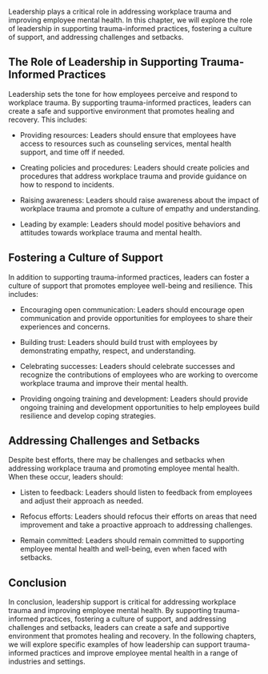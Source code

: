 
Leadership plays a critical role in addressing workplace trauma and improving employee mental health. In this chapter, we will explore the role of leadership in supporting trauma-informed practices, fostering a culture of support, and addressing challenges and setbacks.

The Role of Leadership in Supporting Trauma-Informed Practices
--------------------------------------------------------------

Leadership sets the tone for how employees perceive and respond to workplace trauma. By supporting trauma-informed practices, leaders can create a safe and supportive environment that promotes healing and recovery. This includes:

* Providing resources: Leaders should ensure that employees have access to resources such as counseling services, mental health support, and time off if needed.

* Creating policies and procedures: Leaders should create policies and procedures that address workplace trauma and provide guidance on how to respond to incidents.

* Raising awareness: Leaders should raise awareness about the impact of workplace trauma and promote a culture of empathy and understanding.

* Leading by example: Leaders should model positive behaviors and attitudes towards workplace trauma and mental health.

Fostering a Culture of Support
------------------------------

In addition to supporting trauma-informed practices, leaders can foster a culture of support that promotes employee well-being and resilience. This includes:

* Encouraging open communication: Leaders should encourage open communication and provide opportunities for employees to share their experiences and concerns.

* Building trust: Leaders should build trust with employees by demonstrating empathy, respect, and understanding.

* Celebrating successes: Leaders should celebrate successes and recognize the contributions of employees who are working to overcome workplace trauma and improve their mental health.

* Providing ongoing training and development: Leaders should provide ongoing training and development opportunities to help employees build resilience and develop coping strategies.

Addressing Challenges and Setbacks
----------------------------------

Despite best efforts, there may be challenges and setbacks when addressing workplace trauma and promoting employee mental health. When these occur, leaders should:

* Listen to feedback: Leaders should listen to feedback from employees and adjust their approach as needed.

* Refocus efforts: Leaders should refocus their efforts on areas that need improvement and take a proactive approach to addressing challenges.

* Remain committed: Leaders should remain committed to supporting employee mental health and well-being, even when faced with setbacks.

Conclusion
----------

In conclusion, leadership support is critical for addressing workplace trauma and improving employee mental health. By supporting trauma-informed practices, fostering a culture of support, and addressing challenges and setbacks, leaders can create a safe and supportive environment that promotes healing and recovery. In the following chapters, we will explore specific examples of how leadership can support trauma-informed practices and improve employee mental health in a range of industries and settings.
